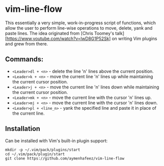 # vim-line-flow

This essentially a very simple, work-in-progress script of functions, which allow
the user to perform line-wise operations to move, delete, yank and paste lines.
The idea originated from [Chris Toomey's
talk][https://www.youtube.com/watch?v=lwD8G1P52Sk] on writing Vim plugins and
grew from there.


## Commands:
* `<Leader>dl + <n>` - delete the line 'n' lines above the current position.
* `<Leader>k + <n>` - move the current line 'n' lines up while maintaining the
current cursor position.
* `<Leader>j + <n>` - move the current line 'n' lines down while maintaining the
current cursor position.
* `<Leader>mk + <n>` - move the current line with the cursor 'n' lines up.
* `<Leader>mj + <n>` - move the current line with the cursor 'n' lines down.
* `<Leader>pl + <line_n>` - yank the specified line and paste it in
place of the current line.

## Installation

Can be installed with Vim's built-in plugin support:  

    mkdir -p ~/.vim/pack/plugins/start
    cd ~/.vim/pack/plugin/start
    git clone https://github.com/aymenhafeez/vim-line-flow

